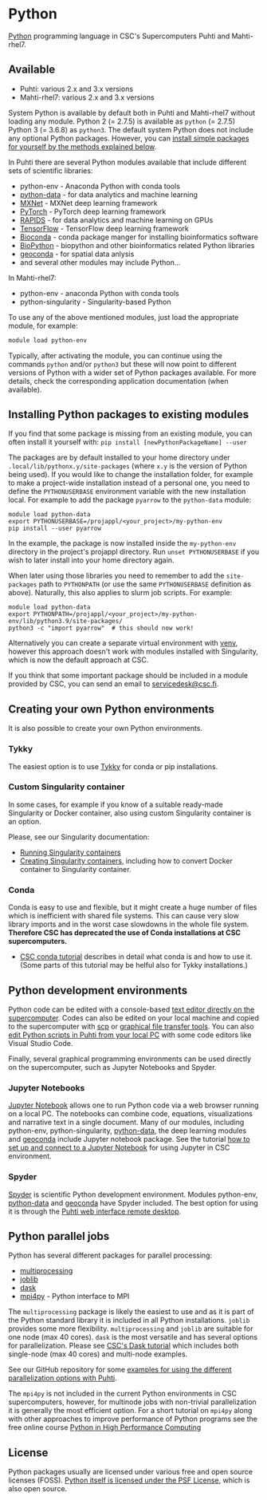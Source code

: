 # Python
[Python](https://www.python.org/) programming language in CSC's Supercomputers
Puhti and Mahti-rhel7.

## Available

* Puhti: various 2.x and 3.x versions
* Mahti-rhel7: various 2.x and 3.x versions
 
System Python is available by default both in Puhti and Mahti-rhel7 without loading
any module. Python 2 (= 2.7.5) is available as `python` (= 2.7.5) Python
3 (= 3.6.8) as `python3`. The default system Python does not include any optional Python
packages. However, you can [install simple packages for yourself by the methods
explained below](python.md#installing-python-packages-to-existing-modules).

In Puhti there are several Python modules available that include different sets
of scientific libraries:

   * python-env - Anaconda Python with conda tools
   * [python-data](python-data.md) - for data analytics and machine learning
   * [MXNet](mxnet.md) - MXNet deep learning framework
   * [PyTorch](pytorch.md) - PyTorch deep learning framework
   * [RAPIDS](rapids.md) - for data analytics and machine learning on GPUs
   * [TensorFlow](tensorflow.md) - TensorFlow deep learning framework
   * [Bioconda](bioconda.md) - conda package manger for installing
     bioinformatics software
   * [BioPython](biopython.md) - biopython and other bioinformatics related
     Python libraries
   * [geoconda](geoconda.md) - for spatial data anlysis 
   * and several other modules may include Python...

In Mahti-rhel7:

   * python-env - anaconda Python with conda tools
   * python-singularity - Singularity-based Python

To use any of the above mentioned modules, just load the appropriate module, for
example:

```bash
module load python-env
```

Typically, after activating the module, you can continue using the commands
`python` and/or `python3` but these will now point to different versions of
Python with a wider set of Python packages available. For more details, check
the corresponding application documentation (when available).


## Installing Python packages to existing modules

If you find that some package is missing from an existing module, you can often
install it yourself with: `pip install [newPythonPackageName] --user`

The packages are by default installed to your home directory under
`.local/lib/pythonx.y/site-packages` (where `x.y` is the version of Python being
used). If you would like to change the installation folder, for example to make
a project-wide installation instead of a personal one, you need to define the
`PYTHONUSERBASE` environment variable with the new installation local. For
example to add the package `pyarrow` to the `python-data` module:

```
module load python-data
export PYTHONUSERBASE=/projappl/<your_project>/my-python-env
pip install --user pyarrow
```

In the example, the package is now installed inside the `my-python-env`
directory in the project's projappl directory. Run `unset PYTHONUSERBASE` if you
wish to later install into your home directory again.

When later using those libraries you need to remember to add the `site-packages`
path to `PYTHONPATH` (or use the same `PYTHONUSERBASE` definition as above).
Naturally, this also applies to slurm job scripts. For example:

```
module load python-data
export PYTHONPATH=/projappl/<your_project>/my-python-env/lib/python3.9/site-packages/
python3 -c "import pyarrow"  # this should now work!
```

Alternatively you can create a separate virtual environment with
[venv](https://docs.python.org/3/library/venv.html), however this approach
doesn't work with modules installed with Singularity, which is now the default
approach at CSC.

If you think that some important package should be included in a module provided
by CSC, you can send an email to <servicedesk@csc.fi>.


## Creating your own Python environments

It is also possible to create your own Python environments. 

### Tykky
The easiest option is to use [Tykky](../computing/containers/tykky.md) for conda or pip installations.

### Custom Singularity container
In some cases, for example if you know of a suitable ready-made Singularity or Docker container, also using custom Singularity container is an option. 

Please, see our Singularity documentation:

   * [Running Singularity containers](../computing/containers/run-existing.md)
   * [Creating Singularity containers](../computing/containers/creating.md),
     including how to convert Docker container to Singularity container.

### Conda
Conda is easy to use and flexible, but it might create a huge number of files which is inefficient with
shared file systems. This can cause very slow library imports and in the worst
case slowdowns in the whole file system. **Therefore CSC has deprecated the use of Conda installations at CSC supercomputers.**

   * [CSC conda tutorial](../support/tutorials/conda.md) describes in detail
     what conda is and how to use it. (Some parts of this tutorial may be helful also for Tykky installations.)


## Python development environments

Python code can be edited with a console-based [text editor directly on the
supercomputer](../support/tutorials/env-guide/text-and-image-processing.md).
Codes can also be edited on your local machine and copied to the supercomputer
with [scp](../data/moving/scp.md) or [graphical file transfer
tools](../data/moving/graphical_transfer.md).
You can also [edit Python scripts in Puhti from your local
PC](../support/tutorials/remote-dev.md) with some code editors like Visual
Studio Code.

Finally, several graphical programming environments can be used directly on the
supercomputer, such as Jupyter Notebooks and Spyder.

### Jupyter Notebooks
[Jupyter Notebook](https://jupyter.org/) allows one to run Python code via a web browser 
running on a local PC. The notebooks can combine code, equations, visualizations and narrative text
in a single document. Many of our modules, including python-env, python-singularity,
[python-data](python-data.md), the deep learning modules and
[geoconda](geoconda.md) include Jupyter notebook package. See the tutorial
[how to set up and connect to a Jupyter Notebook](../support/tutorials/rstudio-or-jupyter-notebooks.md)
for using Jupyter in CSC environment.

### Spyder
[Spyder](https://www.spyder-ide.org/) is scientific Python development
environment. Modules python-env, [python-data](python-data.md) and
[geoconda](geoconda.md) have Spyder included. The best option for using it is
through the [Puhti web interface remote desktop](../computing/webinterface/desktop.md).

## Python parallel jobs
Python has several different packages for parallel processing:

   * [multiprocessing](https://docs.python.org/3/library/multiprocessing.html)
   * [joblib](https://joblib.readthedocs.io/en/latest/)
   * [dask](https://docs.dask.org)
   * [mpi4py](https://mpi4py.readthedocs.io) - Python interface to MPI 

The `multiprocessing` package is likely the easiest to use and as it is part of the 
Python standard library it is included in all Python installations. `joblib` provides 
some more flexibility. `multiprocessing` and `joblib` are suitable for one 
node (max 40 cores). `dask` is the most versatile and has several options for 
parallelization. Please see [CSC's Dask tutorial](../support/tutorials/dask-python.md) 
which includes both single-node (max 40 cores) and multi-node examples. 

See our GitHub repository for some [examples for using the different
parallelization options with
Puhti](https://github.com/csc-training/geocomputing/tree/master/python/puhti).

The `mpi4py` is not included in the current Python environments in CSC supercomputers, 
however, for multinode jobs with non-trivial parallelization it is generally the most 
efficient option. For a short tutorial on `mpi4py` along with other approaches to improve
performance of Python programs see the free online course 
[Python in High Performance Computing](https://www.futurelearn.com/courses/python-in-hpc)

## License

Python packages usually are licensed under various free and open source licenses
(FOSS). [Python itself is licensed under the PSF
License](https://docs.python.org/3/license.html), which is also open source.
